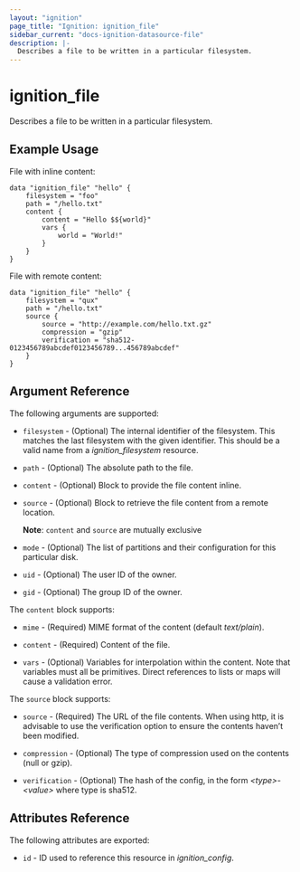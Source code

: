 ```yaml
---
layout: "ignition"
page_title: "Ignition: ignition_file"
sidebar_current: "docs-ignition-datasource-file"
description: |-
  Describes a file to be written in a particular filesystem.
---
```


# ignition\_file

Describes a file to be written in a particular filesystem.

## Example Usage

File with inline content:

```hcl
data "ignition_file" "hello" {
	filesystem = "foo"
	path = "/hello.txt"
	content {
		content = "Hello $${world}"
		vars {
			world = "World!"
		}
	}
}
```

File with remote content:

```hcl
data "ignition_file" "hello" {
	filesystem = "qux"
	path = "/hello.txt"
	source {
		source = "http://example.com/hello.txt.gz"
		compression = "gzip"
		verification = "sha512-0123456789abcdef0123456789...456789abcdef"
	}
}
```

## Argument Reference

The following arguments are supported:

* `filesystem` - (Optional) The internal identifier of the filesystem. This matches the last filesystem with the given identifier. This should be a valid name from a _ignition\_filesystem_ resource.

* `path` - (Optional) The absolute path to the file.

* `content` - (Optional) Block to provide the file content inline.

* `source` - (Optional) Block to retrieve the file content from a remote location.

	__Note__: `content` and `source` are mutually exclusive

* `mode` - (Optional) The list of partitions and their configuration for this particular disk.

* `uid` - (Optional) The user ID of the owner.

* `gid` - (Optional) The group ID of the owner.

The `content` block supports:

* `mime` - (Required) MIME format of the content (default _text/plain_).

* `content` - (Required) Content of the file.

* `vars` - (Optional) Variables for interpolation within the content. Note that variables must all be primitives. Direct references to lists or maps will cause a validation error.

The `source` block supports:

* `source` - (Required) The URL of the file contents. When using http, it is advisable to use the verification option to ensure the contents haven’t been modified.

* `compression` - (Optional) The type of compression used on the contents (null or gzip).

* `verification` - (Optional) The hash of the config, in the form _\<type\>-\<value\>_ where type is sha512.

## Attributes Reference

The following attributes are exported:

* `id` - ID used to reference this resource in _ignition_config_.
